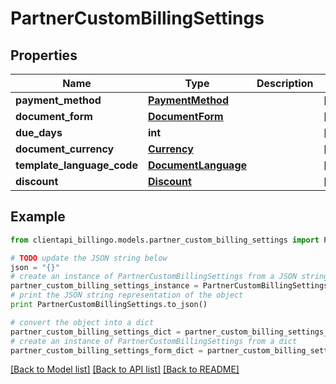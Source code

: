 # PartnerCustomBillingSettings


## Properties
Name | Type | Description | Notes
------------ | ------------- | ------------- | -------------
**payment_method** | [**PaymentMethod**](PaymentMethod.md) |  | [optional] 
**document_form** | [**DocumentForm**](DocumentForm.md) |  | [optional] 
**due_days** | **int** |  | [optional] 
**document_currency** | [**Currency**](Currency.md) |  | [optional] 
**template_language_code** | [**DocumentLanguage**](DocumentLanguage.md) |  | [optional] 
**discount** | [**Discount**](Discount.md) |  | [optional] 

## Example

```python
from clientapi_billingo.models.partner_custom_billing_settings import PartnerCustomBillingSettings

# TODO update the JSON string below
json = "{}"
# create an instance of PartnerCustomBillingSettings from a JSON string
partner_custom_billing_settings_instance = PartnerCustomBillingSettings.from_json(json)
# print the JSON string representation of the object
print PartnerCustomBillingSettings.to_json()

# convert the object into a dict
partner_custom_billing_settings_dict = partner_custom_billing_settings_instance.to_dict()
# create an instance of PartnerCustomBillingSettings from a dict
partner_custom_billing_settings_form_dict = partner_custom_billing_settings.from_dict(partner_custom_billing_settings_dict)
```
[[Back to Model list]](../README.md#documentation-for-models) [[Back to API list]](../README.md#documentation-for-api-endpoints) [[Back to README]](../README.md)


